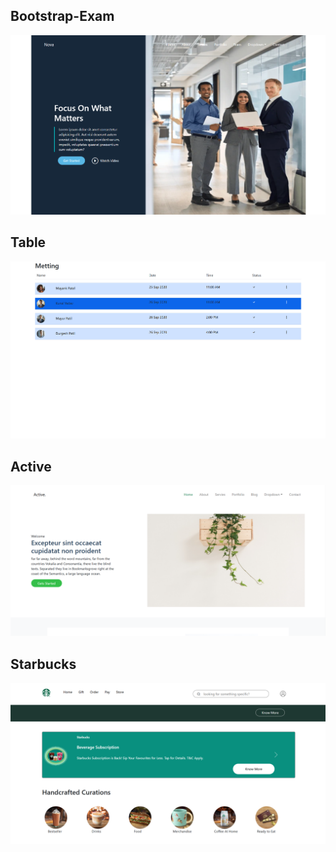 <h2>Bootstrap-Exam</h2>

<a href="https://melodious-seahorse-9ac41c.netlify.app/"><img src="bootstrap-exam.png"></a>

<h2>Table</h2>

<a href="https://stunning-eclair-33dccf.netlify.app/"><img src="table.png"></a>

<h2>Active</h2>

<a href="https://phenomenal-custard-94f8d1.netlify.app/"><img src="active.png"></a>

<h2>Starbucks</h2>

<a href="https://gregarious-pastelito-e8d59b.netlify.app/"><img src="starbucks.png"></a>
